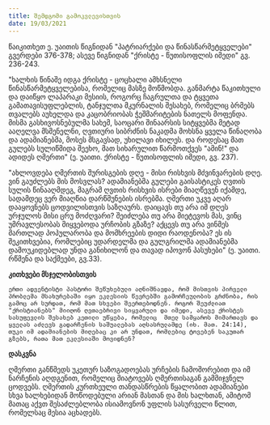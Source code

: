 ```yaml
---
title: შემდგომი გამოკვლევისთვის
date: 19/03/2021
---
```


წაიკითხეთ  ე. უაითის წიგნიდან "პატრიარქები და წინასწარმეტყველები" გვერდები 376-378; ასევე წიგნიდან "ქრისტე - წუთისოფლის იმედი" გვ. 236-243. 

"ხალხის წინაშე იდგა ქრისტე - ცოცხალი ამხსნელი წინასწარმეტყველებისა, რომელიც მასზე მოწმობდა. განმარტა წაკითხული და დაიწყო ლაპარაკი მესიის, როგორც ჩაგრულთა და ტყვეთა გამათავისუფლებლის, ტანჯულთა მკურნალის შესახებ, რომელიც ბრმებს თვალებს აუხელდა და კაცობრიობას ჭეშმარიტების ნათელს მოფენდა. მისმა გასხივოსნებულმა სახემ, საოცარი შინაარსის სიტყვებმა მეტად ააღელვა მსმენელნი, ღვთიური სიბრძნის ნაკადმა მოხსნა ყველა წინაღობა და ადამიანებმა, მოსეს მსგავსად, უხილავი იხილეს. და როდესაც მათ გულებს სულიწმიდა შეეხო, მათ სიხარულით წარმოთქვეს "ამინ!" და ადიდეს ღმერთი" (ე. უაითი. ქრისტე - წუთისოფლის იმედი, გვ. 237).

"ახლოვდება ღმერთის შურისგების დღე - მისი რისხვის მძვინვარების დღე. ვინ გაუძლებს მის მოსვლას? ადამიანებმა გულები გაისასტიკეს ღვთის სულის წინააღმდეგ, მაგრამ ღვთის რისხვის ისრები მიაღწევენ იქამდე, სადამდეც ვერ მიაღწია დარწმუნების ისრებმა. ღმერთი უკვე აღარ დააყოვნებს ცოდვილისთვის საზღაურს. დაიცავს თუ არა იმ დღეს ურჯულოს მისი ცრუ მოძღვარი? შეიძლება თუ არა მიეტევოს მას, ვინც უმრავლესობას მიყვებოდა ურჩობის გზაზე? აქცევს თუ არა ვინმეს მართლად პოპულარობა და მომხრეების დიდი რაოდენობა? ეს ის შეკითხვებია, რომლებიც უდარდელმა და გულგრილმა ადამიანებმა დამოუკიდებლად უნდა განიხილონ  და თავად იპოვონ პასუხები" (ე. უაითი. რწმენა და საქმეები, გვ.33).

**კითხვები მსჯელობისთვის**
 
`ერთი ადვენტისტი პასტორი შეწუხებული აღნიშნავდა, რომ მისთვის პირველი პრობლემა მსახურებაში იყო ეკლესიის წევრებში გამორჩეულობის გრძნობა, რის გამოც არ სურდათ, რომ მათ სხვები შეერთებოდნენ. როგორ შეუძლიათ "ქრისტიანებს" მიიღონ ღვთაებრივი სიყვარული და იმედი, ასევე ქრისტეს სასუფევლის შესახებ კეთილი უწყება, რომელიც  მთელ სამყაროს მიმართავს და ყველას აძლევს გადარჩენის საშუალებას აღსასრულამდე (იხ. მათ. 24:14), თუკი იმ ადამიანების მიღებაც კი არ უნდათ, რომლებიც ტოვებენ საკუთარ გზებს, რათა მათ ეკლესიაში მოვიდნენ?`

**დასკვნა**

ღმერთი განწმედს უკეთურ საზოგადოებას ურჩების ჩამოშორებით და იმ ნარჩენის აღდგენით, რომელიც მიატოვებს ღმერთისაგან გამმიჯვნელ ცოდვებს. ღმერთის კურთხეული თანდასწრების წყალობით ადამიანები სხვა ხალხებიდან მოწოდებული არიან მასთან და მის ხალხთან, ამიტომ მათაც აქვთ შესაძლებლობა ისიამოვნონ უფლის სასურველი წლით, რომელსაც მესია აცხადებს. 